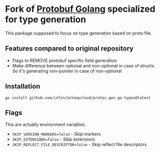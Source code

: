 # Fork of [Protobuf Golang](https://github.com/protocolbuffers/protobuf-go) specialized for type generation

This package supposed to focus on type generation based on proto file. 

## Features compared to original repository

- Flags to REMOVE protobuf specific field generation
- Make difference between optional and non-optional in case of structs. So it's generating non-pointer in case of non-optional

## Installation

```shell
go install github.com/infiniteloopcloud/protoc-gen-go-types@latest
```

## Flags

This are actually environment variables.

- `SKIP_VERSION_MARKERS=false` - Skip markers
- `SKIP_EXTENSIONS=false` - Skip extensions
- `SKIP_REFLECT_FILE_DESCRIPTOR=false` - Skip reflect file descriptors
